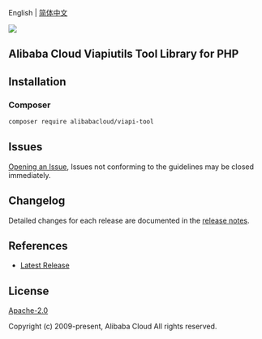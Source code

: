 English | [简体中文](README-CN.md)

![](https://aliyunsdk-pages.alicdn.com/icons/AlibabaCloud.svg)

## Alibaba Cloud Viapiutils Tool Library for PHP

## Installation

### Composer

```bash
composer require alibabacloud/viapi-tool
```

## Issues

[Opening an Issue](https://github.com/alibabacloud-sdk-php/viapi-tool/issues/new), Issues not conforming to the guidelines may be closed immediately.

## Changelog

Detailed changes for each release are documented in the [release notes](./ChangeLog.txt).

## References

* [Latest Release](https://github.com/alibabacloud-sdk-php/viapi-tool)

## License

[Apache-2.0](http://www.apache.org/licenses/LICENSE-2.0)

Copyright (c) 2009-present, Alibaba Cloud All rights reserved.
